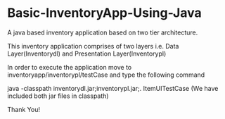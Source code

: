 # Basic-InventoryApp-Using-Java
A java based inventory application based on two tier architecture.


This inventory application comprises of two layers i.e. Data Layer(Inventorydl) and Presentation Layer(Inventorypl)


In order to execute the application move to inventoryapp/inventorypl/testCase and type the following command


java -classpath inventorydl.jar;inventorypl.jar;. ItemUITestCase (We have included both jar files in classpath)


Thank You!
